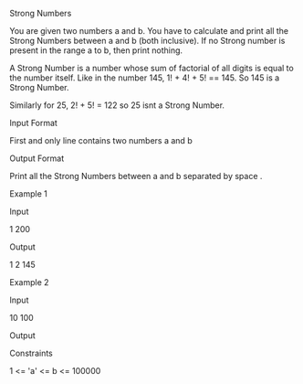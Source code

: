 Strong Numbers

You are given two numbers a and b. You have to calculate and print all the Strong Numbers between a and b (both inclusive). If no Strong number is present in the range a to b, then print nothing.

A Strong Number is a number whose sum of factorial of all digits is equal to the number itself. Like in the number 145, 1! + 4! + 5! == 145. So 145 is a Strong Number.

Similarly for 25, 2! + 5! = 122 so 25 isnt a Strong Number.

Input Format

First and only line contains two numbers a and b

Output Format

Print all the Strong Numbers between a and b separated by space .

Example 1

Input

1 200

Output

1 2 145

Example 2

Input

10 100

Output

Constraints

1 <= 'a' <= b <= 100000
